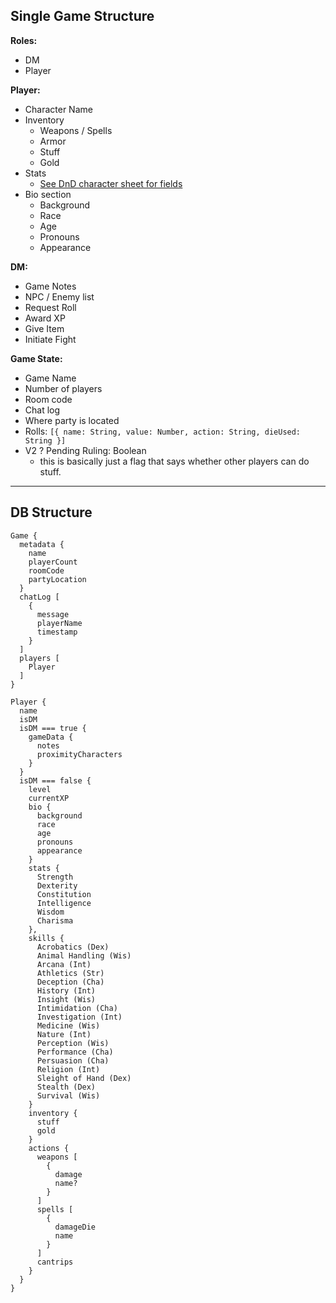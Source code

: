 ## Single Game Structure

__Roles:__
  - DM
  - Player

__Player:__
  - Character Name
  - Inventory
    * Weapons / Spells
    * Armor
    * Stuff
    * Gold
  - Stats
    * [See DnD character sheet for fields](http://media.wizards.com/2015/downloads/dnd/DDALRoD_CharacterSheet.pdf)
  - Bio section
    * Background
    * Race
    * Age
    * Pronouns
    * Appearance

__DM:__
  - Game Notes
  - NPC / Enemy list
  - Request Roll
  - Award XP
  - Give Item
  - Initiate Fight


__Game State:__
  - Game Name
  - Number of players
  - Room code
  - Chat log
  - Where party is located
  - Rolls: `[{ name: String, value: Number, action: String, dieUsed: String }]`
  - V2 ? Pending Ruling: Boolean
    * this is basically just a flag that says whether other players can do stuff.

---

## DB Structure
```
Game {
  metadata {
    name
    playerCount
    roomCode
    partyLocation
  }
  chatLog [
    {
      message
      playerName
      timestamp
    }
  ]
  players [
    Player
  ]
}

Player {
  name
  isDM
  isDM === true {
    gameData {
      notes
      proximityCharacters
    }
  }
  isDM === false {
    level
    currentXP
    bio {
      background
      race
      age
      pronouns
      appearance
    }
    stats {
      Strength
      Dexterity
      Constitution
      Intelligence
      Wisdom
      Charisma
    },
    skills {
      Acrobatics (Dex)
      Animal Handling (Wis)
      Arcana (Int)
      Athletics (Str)
      Deception (Cha)
      History (Int)
      Insight (Wis)
      Intimidation (Cha)
      Investigation (Int)
      Medicine (Wis)
      Nature (Int)
      Perception (Wis)
      Performance (Cha)
      Persuasion (Cha)
      Religion (Int)
      Sleight of Hand (Dex)
      Stealth (Dex)
      Survival (Wis)
    }
    inventory {
      stuff
      gold
    }
    actions {
      weapons [
        {
          damage
          name?
        }
      ]
      spells [
        {
          damageDie
          name
        }
      ]
      cantrips
    }
  }
}
```